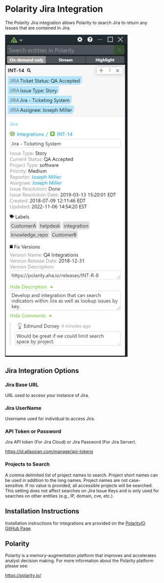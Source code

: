# Polarity Jira Integration

The Polarity Jira integration allows Polarity to search Jira to return any Issues that are contained in Jira.

<img width="400" alt="Jira Issue Lookup Screenshot" src="./assets/overlay.png">

## Jira Integration Options

### Jira Base URL

URL used to access your instance of Jira.

### Jira UserName

Username used for individual to access Jira.

### API Token or Password

Jira API token (For Jira Cloud) or Jira Password (For Jira Server).

https://id.atlassian.com/manage/api-tokens

### Projects to Search

A comma delimited list of project names to search. Project short names can be used in addition to the long names. Project names are not case-sensitive. If no value is provided, all accessible projects will be searched. This setting does not affect searches on Jira Issue Keys and is only used for searches on other entities (e.g., IP, domain, cve, etc.).

## Installation Instructions

Installation instructions for integrations are provided on the [PolarityIO GitHub Page](https://polarityio.github.io/).

## Polarity

Polarity is a memory-augmentation platform that improves and accelerates analyst decision making.  For more information about the Polarity platform please see:

https://polarity.io/
